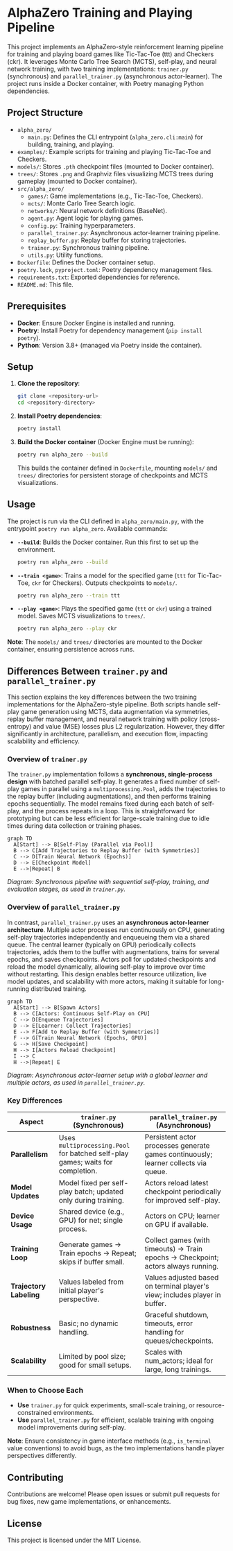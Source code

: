 # AlphaZero Training and Playing Pipeline

This project implements an AlphaZero-style reinforcement learning pipeline for training and playing board games like Tic-Tac-Toe (ttt) and Checkers (ckr). It leverages Monte Carlo Tree Search (MCTS), self-play, and neural network training, with two training implementations: `trainer.py` (synchronous) and `parallel_trainer.py` (asynchronous actor-learner). The project runs inside a Docker container, with Poetry managing Python dependencies.

## Project Structure

- `alpha_zero/`
  - `main.py`: Defines the CLI entrypoint (`alpha_zero.cli:main`) for building, training, and playing.
- `examples/`: Example scripts for training and playing Tic-Tac-Toe and Checkers.
- `models/`: Stores `.pth` checkpoint files (mounted to Docker container).
- `trees/`: Stores `.png` and Graphviz files visualizing MCTS trees during gameplay (mounted to Docker container).
- `src/alpha_zero/`
  - `games/`: Game implementations (e.g., Tic-Tac-Toe, Checkers).
  - `mcts/`: Monte Carlo Tree Search logic.
  - `networks/`: Neural network definitions (BaseNet).
  - `agent.py`: Agent logic for playing games.
  - `config.py`: Training hyperparameters.
  - `parallel_trainer.py`: Asynchronous actor-learner training pipeline.
  - `replay_buffer.py`: Replay buffer for storing trajectories.
  - `trainer.py`: Synchronous training pipeline.
  - `utils.py`: Utility functions.
- `Dockerfile`: Defines the Docker container setup.
- `poetry.lock`, `pyproject.toml`: Poetry dependency management files.
- `requirements.txt`: Exported dependencies for reference.
- `README.md`: This file.

## Prerequisites

- **Docker**: Ensure Docker Engine is installed and running.
- **Poetry**: Install Poetry for dependency management (`pip install poetry`).
- **Python**: Version 3.8+ (managed via Poetry inside the container).

## Setup

1. **Clone the repository**:
   ```bash
   git clone <repository-url>
   cd <repository-directory>
   ```

2. **Install Poetry dependencies**:
   ```bash
   poetry install
   ```

3. **Build the Docker container** (Docker Engine must be running):
   ```bash
   poetry run alpha_zero --build
   ```

   This builds the container defined in `Dockerfile`, mounting `models/` and `trees/` directories for persistent storage of checkpoints and MCTS visualizations.

## Usage

The project is run via the CLI defined in `alpha_zero/main.py`, with the entrypoint `poetry run alpha_zero`. Available commands:

- **`--build`**: Builds the Docker container. Run this first to set up the environment.
  ```bash
  poetry run alpha_zero --build
  ```

- **`--train <game>`**: Trains a model for the specified game (`ttt` for Tic-Tac-Toe, `ckr` for Checkers). Outputs checkpoints to `models/`.
  ```bash
  poetry run alpha_zero --train ttt
  ```

- **`--play <game>`**: Plays the specified game (`ttt` or `ckr`) using a trained model. Saves MCTS visualizations to `trees/`.
  ```bash
  poetry run alpha_zero --play ckr
  ```

**Note**: The `models/` and `trees/` directories are mounted to the Docker container, ensuring persistence across runs.

## Differences Between `trainer.py` and `parallel_trainer.py`

This section explains the key differences between the two training implementations for the AlphaZero-style pipeline. Both scripts handle self-play game generation using MCTS, data augmentation via symmetries, replay buffer management, and neural network training with policy (cross-entropy) and value (MSE) losses plus L2 regularization. However, they differ significantly in architecture, parallelism, and execution flow, impacting scalability and efficiency.

### Overview of `trainer.py`

The `trainer.py` implementation follows a **synchronous, single-process design** with batched parallel self-play. It generates a fixed number of self-play games in parallel using a `multiprocessing.Pool`, adds the trajectories to the replay buffer (including augmentations), and then performs training epochs sequentially. The model remains fixed during each batch of self-play, and the process repeats in a loop. This is straightforward for prototyping but can be less efficient for large-scale training due to idle times during data collection or training phases.
```mermaid
graph TD
  A[Start] --> B[Self-Play (Parallel via Pool)]
  B --> C[Add Trajectories to Replay Buffer (with Symmetries)]
  C --> D[Train Neural Network (Epochs)]
  D --> E[Checkpoint Model]
  E -->|Repeat| B
```
*Diagram: Synchronous pipeline with sequential self-play, training, and evaluation stages, as used in `trainer.py`.*

### Overview of `parallel_trainer.py`

In contrast, `parallel_trainer.py` uses an **asynchronous actor-learner architecture**. Multiple actor processes run continuously on CPU, generating self-play trajectories independently and enqueueing them via a shared queue. The central learner (typically on GPU) periodically collects trajectories, adds them to the buffer with augmentations, trains for several epochs, and saves checkpoints. Actors poll for updated checkpoints and reload the model dynamically, allowing self-play to improve over time without restarting. This design enables better resource utilization, live model updates, and scalability with more actors, making it suitable for long-running distributed training.
```mermaid
graph TD
  A[Start] --> B[Spawn Actors]
  B --> C[Actors: Continuous Self-Play on CPU]
  C --> D[Enqueue Trajectories]
  D --> E[Learner: Collect Trajectories]
  E --> F[Add to Replay Buffer (with Symmetries)]
  F --> G[Train Neural Network (Epochs, GPU)]
  G --> H[Save Checkpoint]
  H --> I[Actors Reload Checkpoint]
  I --> C
  H -->|Repeat| E
```
*Diagram: Asynchronous actor-learner setup with a global learner and multiple actors, as used in `parallel_trainer.py`.*

### Key Differences

| Aspect | `trainer.py` (Synchronous) | `parallel_trainer.py` (Asynchronous) |
| --- | --- | --- |
| **Parallelism** | Uses `multiprocessing.Pool` for batched self-play games; waits for completion. | Persistent actor processes generate games continuously; learner collects via queue. |
| **Model Updates** | Model fixed per self-play batch; updated only during training. | Actors reload latest checkpoint periodically for improved self-play. |
| **Device Usage** | Shared device (e.g., GPU) for net; single process. | Actors on CPU; learner on GPU if available. |
| **Training Loop** | Generate games → Train epochs → Repeat; skips if buffer small. | Collect games (with timeouts) → Train epochs → Checkpoint; actors always running. |
| **Trajectory Labeling** | Values labeled from initial player's perspective. | Values adjusted based on terminal player's view; includes player in buffer. |
| **Robustness** | Basic; no dynamic handling. | Graceful shutdown, timeouts, error handling for queues/checkpoints. |
| **Scalability** | Limited by pool size; good for small setups. | Scales with num_actors; ideal for large, long trainings. |

### When to Choose Each

- **Use** `trainer.py` for quick experiments, small-scale training, or resource-constrained environments.
- **Use** `parallel_trainer.py` for efficient, scalable training with ongoing model improvements during self-play.

**Note**: Ensure consistency in game interface methods (e.g., `is_terminal` value conventions) to avoid bugs, as the two implementations handle player perspectives differently.

## Contributing

Contributions are welcome! Please open issues or submit pull requests for bug fixes, new game implementations, or enhancements.

## License

This project is licensed under the MIT License.